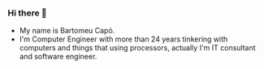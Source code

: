 ### Hi there 👋

- My name is Bartomeu Capó. 
- I'm Computer Engineer with more than 24 years tinkering with computers and things that using processors, actually I'm IT consultant and software engineer.

<!--
**tomeucapo/tomeucapo** is a ✨ _special_ ✨ repository because its `README.md` (this file) appears on your GitHub profile.

Here are some ideas to get you started:

- 🔭 I’m currently working on ...
- 🌱 I’m currently learning ...
- 👯 I’m looking to collaborate on ...
- 🤔 I’m looking for help with ...
- 💬 Ask me about ...
- 📫 How to reach me: ...
- 😄 Pronouns: ...
- ⚡ Fun fact: ...
-->
